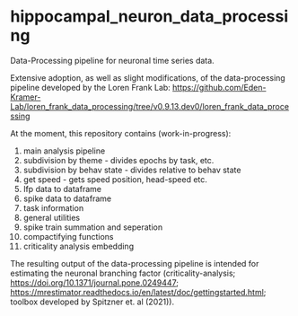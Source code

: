 # hippocampal_neuron_data_processing

Data-Processing pipeline for neuronal time series data.

Extensive adoption, as well as slight modifications, of the data-processing pipeline developed by the Loren Frank Lab:
https://github.com/Eden-Kramer-Lab/loren_frank_data_processing/tree/v0.9.13.dev0/loren_frank_data_processing

At the moment, this repository contains (work-in-progress):

1. main analysis pipeline
2. subdivision by theme - divides epochs by task, etc.
3. subdivision by behav state - divides relative to behav state
4. get speed - gets speed position, head-speed etc.
5. lfp data to dataframe
6. spike data to dataframe
7. task information
8. general utilities
9. spike train summation and seperation
10. compactifying functions
11. criticality analysis embedding
   
The resulting output of the data-processing pipeline is intended for estimating the neuronal branching factor (criticality-analysis; https://doi.org/10.1371/journal.pone.0249447; https://mrestimator.readthedocs.io/en/latest/doc/gettingstarted.html; toolbox developed by Spitzner et. al (2021)).
   
